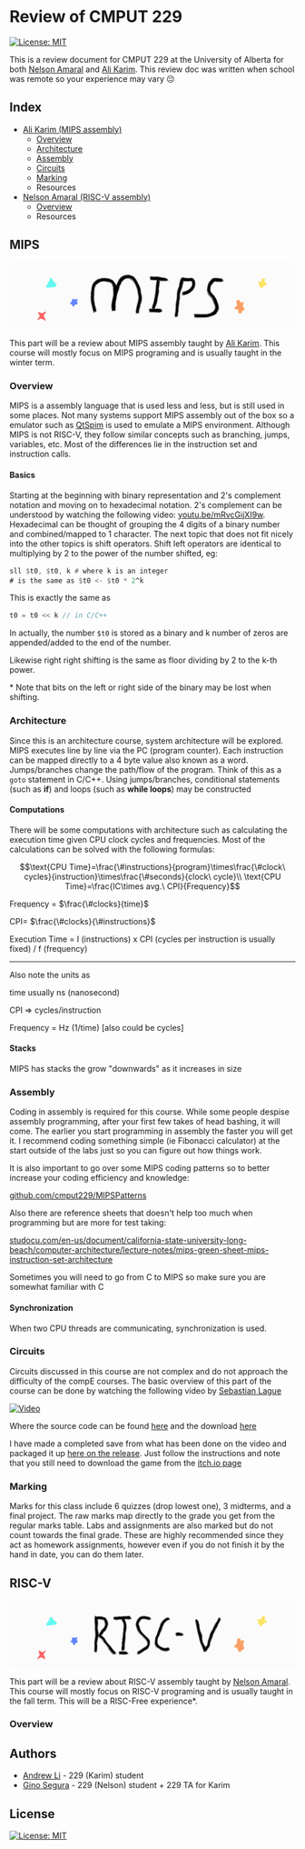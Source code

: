 # Review of CMPUT 229

[![License: MIT](https://img.shields.io/badge/License-MIT-yellow.svg)](https://opensource.org/licenses/MIT)

This is a review document for CMPUT 229 at the University of Alberta for both [Nelson Amaral](https://webdocs.cs.ualberta.ca/~amaral/) and [Ali Karim](https://karimali.ca/). This review doc was written when school was remote so your experience may vary 😔



## Index

* [Ali Karim (MIPS assembly)](#ali)
  * [Overview](#overviewm)
  * [Architecture](#archm)
  * [Assembly](#asmm)
  * [Circuits](#circuitsm)
  * [Marking](#marksm)
  * Resources
* [Nelson Amaral (RISC-V assembly)](#nelson)
  * [Overview](#overviewr)
  * Resources



<a name=ali></a>

## MIPS

![mips-header](img/mips-header.gif)

This part will be a review about MIPS assembly taught by [Ali Karim](https://karimali.ca/). This course will mostly focus on MIPS programing and is usually taught in the winter term. 

<a name=overviewm></a>

### Overview

MIPS is a assembly language that is used less and less, but is still used in some places. Not many systems support MIPS assembly out of the box so a emulator such as [QtSpim](http://spimsimulator.sourceforge.net/) is used to emulate a MIPS environment. Although MIPS is not RISC-V, they follow similar concepts such as branching, jumps, variables, etc. Most of the differences lie in the instruction set and instruction calls.

#### Basics

Starting at the beginning with binary representation and 2's complement notation and moving on to hexadecimal notation. 2's complement can be understood by watching the following video: [youtu.be/mRvcGijXI9w](https://youtu.be/mRvcGijXI9w). Hexadecimal can be thought of grouping the 4 digits of a binary number and combined/mapped to 1 character. The next topic that does not fit nicely into the other topics is shift operators. Shift left operators are identical to multiplying by 2 to the power of the number shifted, eg:

```asm
sll $t0, $t0, k # where k is an integer
# is the same as $t0 <- $t0 * 2^k
```

This is exactly the same as

```c++
t0 = t0 << k // in C/C++ 
```

In actually, the number `$t0` is stored as a binary and k number of zeros are appended/added to the end of the number. 

Likewise right right shifting is the same as floor dividing by 2 to the k-th power.

\* Note that bits on the left or right side of the binary may be lost when shifting.



<a name=archm></a>

### Architecture 

Since this is an architecture course, system architecture will be explored. MIPS executes line by line via the PC (program counter). Each instruction can be mapped directly to a 4 byte value also known as a word. Jumps/branches change the path/flow of the program. Think of this as a `goto` statement in C/C++. Using jumps/branches, conditional statements (such as **if**) and loops (such as **while loops**) may be constructed

#### Computations

There will be some computations with architecture such as calculating the execution time given CPU clock cycles and frequencies. Most of the calculations can be solved with the following formulas:

$$\text{CPU Time}=\frac{\#instructions}{program}\times\frac{\#clock\ cycles}{instruction}\times\frac{\#seconds}{clock\ cycle}\\
\text{CPU Time}=\frac{IC\times avg.\ CPI}{Frequency}$$

Frequency = $\frac{\#clocks}{time}$

CPI= $\frac{\#clocks}{\#instructions}$

Execution Time = I (instructions) x CPI (cycles per instruction is usually fixed) / f (frequency)

---

Also note the units as

time usually ns (nanosecond)

CPI => cycles/instruction

Frequency  = Hz (1/time) [also could be cycles]

#### Stacks

MIPS has stacks the grow "downwards" as it increases in size



<a name=asmm></a>

### Assembly

Coding in assembly is required for this course. While some people despise assembly programming, after your first few takes of head bashing, it will come. The earlier you start programming in assembly the faster you will get it. I recommend coding something simple (ie Fibonacci calculator) at the start outside of the labs just so you can figure out how things work. 

It is also important to go over some MIPS coding patterns so to better increase your coding efficiency and knowledge:

[github.com/cmput229/MIPSPatterns](https://github.com/cmput229/MIPSPatterns)

Also there are reference sheets that doesn't help too much when programming but are more for test taking:

[studocu.com/en-us/document/california-state-university-long-beach/computer-architecture/lecture-notes/mips-green-sheet-mips-instruction-set-architecture](https://www.studocu.com/en-us/document/california-state-university-long-beach/computer-architecture/lecture-notes/mips-green-sheet-mips-instruction-set-architecture/2202547/view)

Sometimes you will need to go from C to MIPS so make sure you are somewhat familiar with C

#### Synchronization

When two CPU threads are communicating, synchronization is used.

<!-- I still have no idea how synchronization works 😭, help me Gino -->



<a name=circuitsm ></a>

### Circuits

Circuits discussed in this course are not complex and do not approach the difficulty of the compE courses. The basic overview of this part of the course can be done by watching the following video by [Sebastian Lague](https://www.youtube.com/channel/UCmtyQOKKmrMVaKuRXz02jbQ)

<!-- <iframe width="560" height="315" src="https://www.youtube.com/embed/QZwneRb-zqA" title="YouTube video player" frameborder="0" allow="accelerometer; autoplay; clipboard-write; encrypted-media; gyroscope; picture-in-picture" allowfullscreen></iframe> -->

[![Video](http://img.youtube.com/vi/QZwneRb-zqA/0.jpg)](http://www.youtube.com/watch?v=QZwneRb-zqA "")

Where the source code can be found [here](https://github.com/SebLague/Digital-Logic-Sim) and the download [here](https://sebastian.itch.io/digital-logic-sim)

I have made a completed save from what has been done on the video and packaged it up [here on the release](https://github.com/Zeyu-Li/CMPUT-229/releases/tag/v1). Just follow the instructions and note that you still need to download the game from the [itch.io page](https://sebastian.itch.io/digital-logic-sim)



<a name=marksm></a>

### Marking

Marks for this class include 6 quizzes (drop lowest one), 3 midterms, and a final project. The raw marks map directly to the grade you get from the regular marks table. Labs and assignments are also marked but do not count towards the final grade. These are highly recommended since they act as homework assignments, however even if you do not finish it by the hand in date, you can do them later. 



<a name=nelson></a>

## RISC-V

![risc-free-header](img/risc-free-header.gif)

This part will be a review about RISC-V assembly taught by [Nelson Amaral](https://webdocs.cs.ualberta.ca/~amaral/). This course will mostly focus on RISC-V programing and is usually taught in the fall term. This will be a RISC-Free experience\*. 

<a name=overviewr></a>

### Overview

<!-- TODO: Gino! -->



## Authors

* [Andrew Li](https://github.com/Zeyu-Li) - 229 (Karim) student
* [Gino Segura](https://github.com/giancarlopernudisegura) - 229 (Nelson) student + 229 TA for Karim



## License

[![License: MIT](https://img.shields.io/badge/License-MIT-yellow.svg)](https://opensource.org/licenses/MIT)

